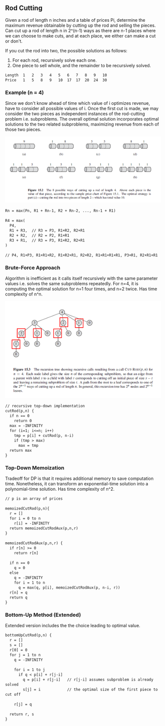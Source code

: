 ## Rod Cutting

Given a rod of length n inches and a table of prices Pi, determine the maximum revenue obtainable by cutting up the rod and selling the pieces. Can cut up a rod of length n in 2^(n-1) ways as there are n-1 places where we can choose to make cuts, and at each place, we either can make a cut or don't.

If you cut the rod into two, the possible solutions as follows:

1. For each rod, recursively solve each one.
2. One piece to sell whole, and the remainder to be recursively solved.

```
Length  1   2   3   4   5   6   7   8   9   10
Price   1   5   8   9   10  17  17  20  24  30
```

### Example (n = 4)

Since we don't know ahead of time which value of i optimizes revenue, have to consider all possible values of i. Once the first cut is made, we may consider the two pieces as independent instances of the rod-cutting problem i.e. subproblems. The overall optimal solution incorporates optimal solutions to the two related subproblems, maximizing revenue from each of those two pieces.

<img src="../../images/dp-rod-cutting-example.PNG" >

```
Rn = max(Pn, R1 + Rn-1, R2 + Rn-2, ..., Rn-1 + R1)

R4 = max(
  P4,
  R1 + R3,  // R3 = P3, R1+R2, R2+R1
  R2 + R2,  // R2 = P2, R1+R1
  R3 + R1,  // R3 = P3, R1+R2, R2+R1
)

// P4, R1+P3, R1+R1+R2, R1+R2+R1, R2+R2, R1+R1+R1+R1, P3+R1, R2+R1+R1
```

### Brute-Force Approach

Algorithm is inefficient as it calls itself recursively with the same parameter values i.e. solves the same subproblems repeatedly. For n=4, it is computing the optimal solution for n=1 four times, and n=2 twice. Has time complexity of n^n.

<img src="../../images/dp-brute-force.PNG" >

```
// recursive top-down implementation
cutRod(p,n) {
  if n == 0
    return 0
  max = -INFINITY
  for (i=1; i<=n; i++)
    tmp = p[i] + cutRod(p, n-i)
    if (tmp > max)
      max = tmp
  return max
}
```

### Top-Down Memoization

Tradeoff for DP is that it requires additional memory to save computation time. Nonetheless, it can transform an exponential-time solution into a polynomial-time solution. Has time complexity of n^2.

```
// p is an array of prices

memoizedCutRod(p,n){
  r = []
  for i = 0 to n
    r[i] = -INFINITY
  return memoizedCutRodAux(p,n,r)
}

memoizedCutRodAux(p,n,r) {
  if r[n] >= 0
    return r[n]

  if n == 0
    q = 0
  else
    q = -INFINITY
    for i = 1 to n
      q = max(q, p[i], memoizedCutRodAux(p, n-i, r))
  r[n] = q
  return q
}
```

### Bottom-Up Method (Extended)

Extended version includes the the choice leading to optimal value.

```
bottomUpCutRod(p,n) {
  r = []
  s = []
  r[0] = 0
  for j = 1 to n
    q = -INFINITY

    for i = 1 to j
      if q < p[i] + r[j-i]
        q = p[i] + r[j-i]   // r[j-i] assumes subproblem is already solved
        s[j] = i            // the optimal size of the first piece to cut off

    r[j] = q

  return r, s
}
```
